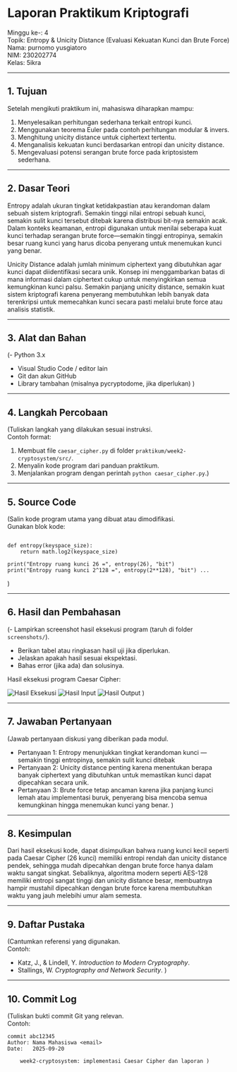 # Laporan Praktikum Kriptografi
Minggu ke-: 4  
Topik: Entropy & Unicity Distance (Evaluasi Kekuatan Kunci dan Brute Force)  
Nama: purnomo yusgiatoro  
NIM: 230202774  
Kelas: 5ikra  

---

## 1. Tujuan
Setelah mengikuti praktikum ini, mahasiswa diharapkan mampu:

   1. Menyelesaikan perhitungan sederhana terkait entropi kunci.
   2. Menggunakan teorema Euler pada contoh perhitungan modular & invers.
   3. Menghitung unicity distance untuk ciphertext tertentu.
   4. Menganalisis kekuatan kunci berdasarkan entropi dan unicity distance.
   5. Mengevaluasi potensi serangan brute force pada kriptosistem sederhana.



---

## 2. Dasar Teori
Entropy adalah ukuran tingkat ketidakpastian atau kerandoman dalam sebuah sistem kriptografi. Semakin tinggi nilai entropi sebuah kunci, semakin sulit kunci tersebut ditebak karena distribusi bit-nya semakin acak. Dalam konteks keamanan, entropi digunakan untuk menilai seberapa kuat kunci terhadap serangan brute force—semakin tinggi entropinya, semakin besar ruang kunci yang harus dicoba penyerang untuk menemukan kunci yang benar.

Unicity Distance adalah jumlah minimum ciphertext yang dibutuhkan agar kunci dapat diidentifikasi secara unik. Konsep ini menggambarkan batas di mana informasi dalam ciphertext cukup untuk menyingkirkan semua kemungkinan kunci palsu. Semakin panjang unicity distance, semakin kuat sistem kriptografi karena penyerang membutuhkan lebih banyak data terenkripsi untuk memecahkan kunci secara pasti melalui brute force atau analisis statistik.


---

## 3. Alat dan Bahan
(- Python 3.x  
- Visual Studio Code / editor lain  
- Git dan akun GitHub  
- Library tambahan (misalnya pycryptodome, jika diperlukan)  )

---

## 4. Langkah Percobaan
(Tuliskan langkah yang dilakukan sesuai instruksi.  
Contoh format:
1. Membuat file `caesar_cipher.py` di folder `praktikum/week2-cryptosystem/src/`.
2. Menyalin kode program dari panduan praktikum.
3. Menjalankan program dengan perintah `python caesar_cipher.py`.)

---

## 5. Source Code
(Salin kode program utama yang dibuat atau dimodifikasi.  
Gunakan blok kode:

```import math

def entropy(keyspace_size):
    return math.log2(keyspace_size)

print("Entropy ruang kunci 26 =", entropy(26), "bit")
print("Entropy ruang kunci 2^128 =", entropy(2**128), "bit") ...
```
)

---

## 6. Hasil dan Pembahasan
(- Lampirkan screenshot hasil eksekusi program (taruh di folder `screenshots/`).  
- Berikan tabel atau ringkasan hasil uji jika diperlukan.  
- Jelaskan apakah hasil sesuai ekspektasi.  
- Bahas error (jika ada) dan solusinya. 

Hasil eksekusi program Caesar Cipher:

![Hasil Eksekusi](screenshots/output.png)
![Hasil Input](screenshots/input.png)
![Hasil Output](screenshots/output.png)
)

---

## 7. Jawaban Pertanyaan
(Jawab pertanyaan diskusi yang diberikan pada modul.  
- Pertanyaan 1: Entropy menunjukkan tingkat kerandoman kunci — semakin tinggi entropinya, semakin sulit kunci ditebak
- Pertanyaan 2: Unicity distance penting karena menentukan berapa banyak ciphertext yang dibutuhkan untuk memastikan kunci dapat dipecahkan secara unik.
- Pertanyaan 3: Brute force tetap ancaman karena jika panjang kunci lemah atau implementasi buruk, penyerang bisa mencoba semua kemungkinan hingga menemukan kunci yang benar.
)


---

## 8. Kesimpulan
Dari hasil eksekusi kode, dapat disimpulkan bahwa ruang kunci kecil seperti pada Caesar Cipher (26 kunci) memiliki entropi rendah dan unicity distance pendek, sehingga mudah dipecahkan dengan brute force hanya dalam waktu sangat singkat. Sebaliknya, algoritma modern seperti AES-128 memiliki entropi sangat tinggi dan unicity distance besar, membuatnya hampir mustahil dipecahkan dengan brute force karena membutuhkan waktu yang jauh melebihi umur alam semesta.

---

## 9. Daftar Pustaka
(Cantumkan referensi yang digunakan.  
Contoh:  
- Katz, J., & Lindell, Y. *Introduction to Modern Cryptography*.  
- Stallings, W. *Cryptography and Network Security*.  )

---

## 10. Commit Log
(Tuliskan bukti commit Git yang relevan.  
Contoh:
```
commit abc12345
Author: Nama Mahasiswa <email>
Date:   2025-09-20

    week2-cryptosystem: implementasi Caesar Cipher dan laporan )
```
